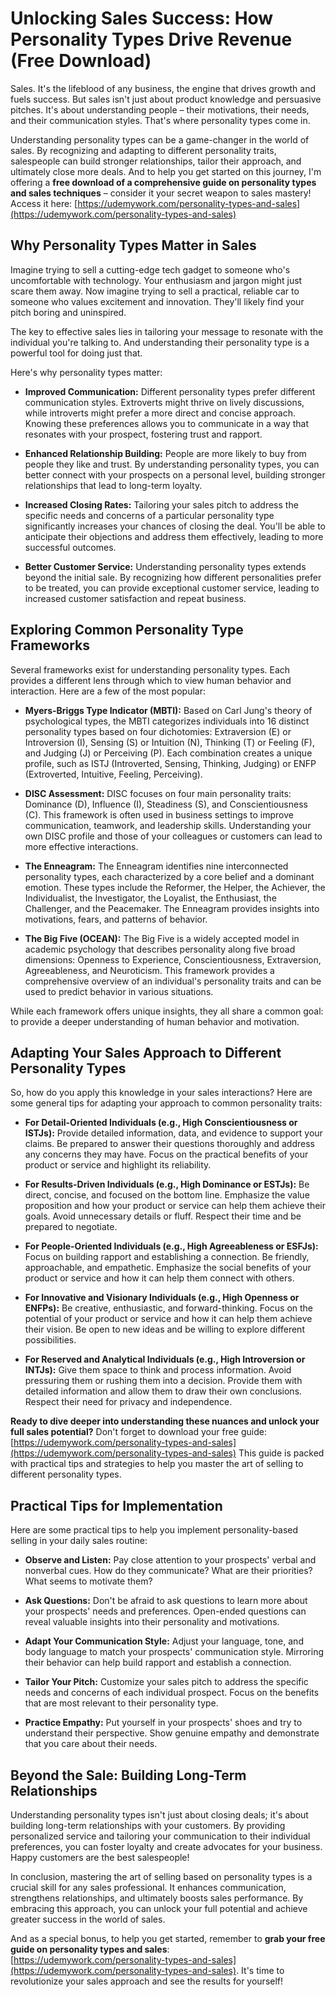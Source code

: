 # Unlocking Sales Success: How Personality Types Drive Revenue (Free Download)

Sales. It's the lifeblood of any business, the engine that drives growth and fuels success. But sales isn't just about product knowledge and persuasive pitches. It's about understanding people – their motivations, their needs, and their communication styles. That's where personality types come in.

Understanding personality types can be a game-changer in the world of sales. By recognizing and adapting to different personality traits, salespeople can build stronger relationships, tailor their approach, and ultimately close more deals. And to help you get started on this journey, I'm offering a **free download of a comprehensive guide on personality types and sales techniques** – consider it your secret weapon to sales mastery! Access it here: [https://udemywork.com/personality-types-and-sales](https://udemywork.com/personality-types-and-sales)

## Why Personality Types Matter in Sales

Imagine trying to sell a cutting-edge tech gadget to someone who's uncomfortable with technology. Your enthusiasm and jargon might just scare them away. Now imagine trying to sell a practical, reliable car to someone who values excitement and innovation. They'll likely find your pitch boring and uninspired.

The key to effective sales lies in tailoring your message to resonate with the individual you're talking to. And understanding their personality type is a powerful tool for doing just that.

Here's why personality types matter:

*   **Improved Communication:** Different personality types prefer different communication styles. Extroverts might thrive on lively discussions, while introverts might prefer a more direct and concise approach. Knowing these preferences allows you to communicate in a way that resonates with your prospect, fostering trust and rapport.

*   **Enhanced Relationship Building:** People are more likely to buy from people they like and trust. By understanding personality types, you can better connect with your prospects on a personal level, building stronger relationships that lead to long-term loyalty.

*   **Increased Closing Rates:** Tailoring your sales pitch to address the specific needs and concerns of a particular personality type significantly increases your chances of closing the deal. You'll be able to anticipate their objections and address them effectively, leading to more successful outcomes.

*   **Better Customer Service:** Understanding personality types extends beyond the initial sale. By recognizing how different personalities prefer to be treated, you can provide exceptional customer service, leading to increased customer satisfaction and repeat business.

## Exploring Common Personality Type Frameworks

Several frameworks exist for understanding personality types. Each provides a different lens through which to view human behavior and interaction. Here are a few of the most popular:

*   **Myers-Briggs Type Indicator (MBTI):** Based on Carl Jung's theory of psychological types, the MBTI categorizes individuals into 16 distinct personality types based on four dichotomies: Extraversion (E) or Introversion (I), Sensing (S) or Intuition (N), Thinking (T) or Feeling (F), and Judging (J) or Perceiving (P). Each combination creates a unique profile, such as ISTJ (Introverted, Sensing, Thinking, Judging) or ENFP (Extroverted, Intuitive, Feeling, Perceiving).

*   **DISC Assessment:** DISC focuses on four main personality traits: Dominance (D), Influence (I), Steadiness (S), and Conscientiousness (C). This framework is often used in business settings to improve communication, teamwork, and leadership skills. Understanding your own DISC profile and those of your colleagues or customers can lead to more effective interactions.

*   **The Enneagram:** The Enneagram identifies nine interconnected personality types, each characterized by a core belief and a dominant emotion. These types include the Reformer, the Helper, the Achiever, the Individualist, the Investigator, the Loyalist, the Enthusiast, the Challenger, and the Peacemaker. The Enneagram provides insights into motivations, fears, and patterns of behavior.

*   **The Big Five (OCEAN):** The Big Five is a widely accepted model in academic psychology that describes personality along five broad dimensions: Openness to Experience, Conscientiousness, Extraversion, Agreeableness, and Neuroticism. This framework provides a comprehensive overview of an individual's personality traits and can be used to predict behavior in various situations.

While each framework offers unique insights, they all share a common goal: to provide a deeper understanding of human behavior and motivation.

## Adapting Your Sales Approach to Different Personality Types

So, how do you apply this knowledge in your sales interactions? Here are some general tips for adapting your approach to common personality traits:

*   **For Detail-Oriented Individuals (e.g., High Conscientiousness or ISTJs):** Provide detailed information, data, and evidence to support your claims. Be prepared to answer their questions thoroughly and address any concerns they may have. Focus on the practical benefits of your product or service and highlight its reliability.

*   **For Results-Driven Individuals (e.g., High Dominance or ESTJs):** Be direct, concise, and focused on the bottom line. Emphasize the value proposition and how your product or service can help them achieve their goals. Avoid unnecessary details or fluff. Respect their time and be prepared to negotiate.

*   **For People-Oriented Individuals (e.g., High Agreeableness or ESFJs):** Focus on building rapport and establishing a connection. Be friendly, approachable, and empathetic. Emphasize the social benefits of your product or service and how it can help them connect with others.

*   **For Innovative and Visionary Individuals (e.g., High Openness or ENFPs):** Be creative, enthusiastic, and forward-thinking. Focus on the potential of your product or service and how it can help them achieve their vision. Be open to new ideas and be willing to explore different possibilities.

*   **For Reserved and Analytical Individuals (e.g., High Introversion or INTJs):** Give them space to think and process information. Avoid pressuring them or rushing them into a decision. Provide them with detailed information and allow them to draw their own conclusions. Respect their need for privacy and independence.

**Ready to dive deeper into understanding these nuances and unlock your full sales potential?** Don't forget to download your free guide: [https://udemywork.com/personality-types-and-sales](https://udemywork.com/personality-types-and-sales) This guide is packed with practical tips and strategies to help you master the art of selling to different personality types.

## Practical Tips for Implementation

Here are some practical tips to help you implement personality-based selling in your daily sales routine:

*   **Observe and Listen:** Pay close attention to your prospects' verbal and nonverbal cues. How do they communicate? What are their priorities? What seems to motivate them?

*   **Ask Questions:** Don't be afraid to ask questions to learn more about your prospects' needs and preferences. Open-ended questions can reveal valuable insights into their personality and motivations.

*   **Adapt Your Communication Style:** Adjust your language, tone, and body language to match your prospects' communication style. Mirroring their behavior can help build rapport and establish a connection.

*   **Tailor Your Pitch:** Customize your sales pitch to address the specific needs and concerns of each individual prospect. Focus on the benefits that are most relevant to their personality type.

*   **Practice Empathy:** Put yourself in your prospects' shoes and try to understand their perspective. Show genuine empathy and demonstrate that you care about their needs.

## Beyond the Sale: Building Long-Term Relationships

Understanding personality types isn't just about closing deals; it's about building long-term relationships with your customers. By providing personalized service and tailoring your communication to their individual preferences, you can foster loyalty and create advocates for your business. Happy customers are the best salespeople!

In conclusion, mastering the art of selling based on personality types is a crucial skill for any sales professional. It enhances communication, strengthens relationships, and ultimately boosts sales performance. By embracing this approach, you can unlock your full potential and achieve greater success in the world of sales.

And as a special bonus, to help you get started, remember to **grab your free guide on personality types and sales**: [https://udemywork.com/personality-types-and-sales](https://udemywork.com/personality-types-and-sales). It's time to revolutionize your sales approach and see the results for yourself!
